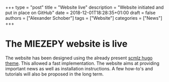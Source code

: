 +++
type = "post"
title = "Website live"
description = "Website initiated and put in place on GitHub"
date = 2018-12-01T18:28:35+01:00
draft = false
authors = ["Alexander Schober"]
tags = ["Website"]
categories = ["News"]
+++

# The MIEZEPY website is live
The website has been designed using the already present [scmlz hugo theme](https://github.com/scgmlz/hugo-theme-scgdoc). This allowed a fast implementation. The website aims at providing important news as well as installation instructions. A few how-to's and tutorials will also be proposed in the long term.

